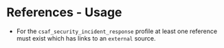 # References - Usage

* For the `csaf_security_incident_response` profile at least one reference must exist which has links to an `external` source.
